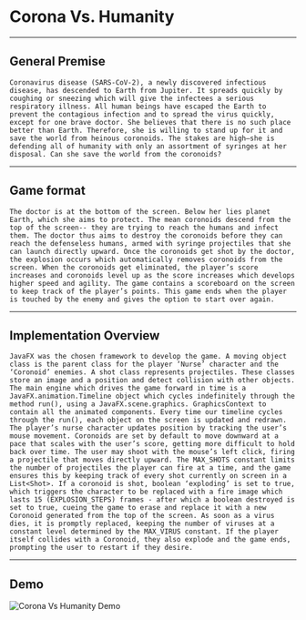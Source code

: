 # Corona Vs. Humanity

---

## General Premise
	Coronavirus disease (SARS-CoV-2), a newly discovered infectious disease, has descended to Earth from Jupiter. It spreads quickly by coughing or sneezing which will give the infectees a serious respiratory illness. All human beings have escaped the Earth to prevent the contagious infection and to spread the virus quickly, except for one brave doctor. She believes that there is no such place better than Earth. Therefore, she is willing to stand up for it and save the world from heinous coronoids. The stakes are high―she is defending all of humanity with only an assortment of syringes at her disposal. Can she save the world from the coronoids?


---

## Game format
	The doctor is at the bottom of the screen. Below her lies planet Earth, which she aims to protect. The mean coronoids descend from the top of the screen-- they are trying to reach the humans and infect them. The doctor thus aims to destroy the coronoids before they can reach the defenseless humans, armed with syringe projectiles that she can launch directly upward. Once the coronoids get shot by the doctor, the explosion occurs which automatically removes coronoids from the screen. When the coronoids get eliminated, the player’s score increases and coronoids level up as the score increases which develops higher speed and agility. The game contains a scoreboard on the screen to keep track of the player’s points. This game ends when the player is touched by the enemy and gives the option to start over again.


---

## Implementation Overview
	JavaFX was the chosen framework to develop the game. A moving object class is the parent class for the player ‘Nurse’ character and the ‘Coronoid’ enemies. A shot class represents projectiles. These classes store an image and a position and detect collision with other objects. The main engine which drives the game forward in time is a JavaFX.animation.Timeline object which cycles indefinitely through the method run(), using a JavaFX.scene.graphics. GraphicsContext to contain all the animated components. Every time our timeline cycles through the run(), each object on the screen is updated and redrawn. The player’s nurse character updates position by tracking the user’s mouse movement. Coronoids are set by default to move downward at a pace that scales with the user’s score, getting more difficult to hold back over time. The user may shoot with the mouse’s left click, firing a projectile that moves directly upward. The MAX_SHOTS constant limits the number of projectiles the player can fire at a time, and the game ensures this by keeping track of every shot currently on screen in a List<Shot>. If a coronoid is shot, boolean ‘exploding’ is set to true, which triggers the character to be replaced with a fire image which lasts 15 (EXPLOSION_STEPS) frames - after which a boolean destroyed is set to true, cueing the game to erase and replace it with a new Coronoid generated from the top of the screen. As soon as a virus dies, it is promptly replaced, keeping the number of viruses at a constant level determined by the MAX_VIRUS constant. If the player itself collides with a Coronoid, they also explode and the game ends, prompting the user to restart if they desire.


---

## Demo
![Corona Vs Humanity Demo](demo/demo.gif)

